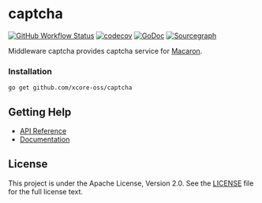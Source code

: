 # captcha

[![GitHub Workflow Status](https://img.shields.io/github/workflow/status/go-macaron/captcha/Go?logo=github&style=for-the-badge)](https://github.com/go-macaron/captcha/actions?query=workflow%3AGo)
[![codecov](https://img.shields.io/codecov/c/github/go-macaron/captcha/master?logo=codecov&style=for-the-badge)](https://codecov.io/gh/go-macaron/captcha)
[![GoDoc](https://img.shields.io/badge/GoDoc-Reference-blue?style=for-the-badge&logo=go)](https://pkg.go.dev/github.com/go-macaron/captcha?tab=doc)
[![Sourcegraph](https://img.shields.io/badge/view%20on-Sourcegraph-brightgreen.svg?style=for-the-badge&logo=sourcegraph)](https://sourcegraph.com/github.com/go-macaron/captcha)

Middleware captcha provides captcha service for [Macaron](https://github.com/go-macaron/macaron).

### Installation

	go get github.com/xcore-oss/captcha

## Getting Help

- [API Reference](https://gowalker.org/github.com/go-macaron/captcha)
- [Documentation](https://go-macaron.com/middlewares/captcha)

## License

This project is under the Apache License, Version 2.0. See the [LICENSE](LICENSE) file for the full license text.
